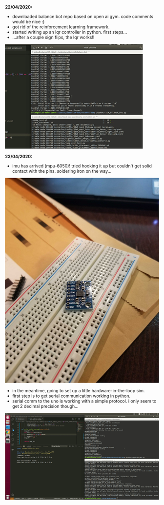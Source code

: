 **22/04/2020:**
 - downloaded balance bot repo based on open ai gym. code comments would be nice :)
 - got rid of the reinforcement learning framework.
 - started writing up an lqr controller in python. first steps...
 - ...after a couple sign flips, the lqr works!!

 ![](./media/first_balance.gif)

**23/04/2020:**
 - imu has arrived (mpu-6050)! tried hooking it up but couldn't get solid contact with the pins. soldering iron on the way...

 ![](./media/20200423_182846.jpg)
 
 - in the meantime, going to set up a little hardware-in-the-loop sim.
 - first step is to get serial communication working in python.
 - serial comm to the uno is working with a simple protocol. i only seem to get 2 decimal precision though...

 ![](./media/serial_com_working.gif)